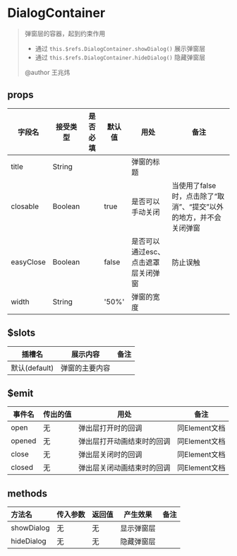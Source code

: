 # DialogContainer

>弹窗层的容器，起到约束作用
>
>- 通过 `this.$refs.DialogContainer.showDialog()` 展示弹窗层
>- 通过 `this.$refs.DialogContainer.hideDialog()` 隐藏弹窗层
>
>@author 王兆炜

## props

| 字段名      | 接受类型 | 是否必填 | 默认值 | 用处                                    | 备注 |
| ----------- | -------- | ---- | ------ | --------------------------------------- | ---- |
| title | String | |  | 弹窗的标题 |                                                              |
| closable | Boolean | | true | 是否可以手动关闭 | 当使用了false时，点击除了“取消”、“提交”以外的地方，并不会关闭弹窗 |
| easyClose | Boolean | | false | 是否可以通过esc、点击遮罩层关闭弹窗 | 防止误触 |
| width | String | | '50%' | 弹窗的宽度 |  |

## $slots

| 插槽名        | 展示内容       | 备注 |
| ------------- | -------------- | ---- |
| 默认(default) | 弹窗的主要内容 |      |

## $emit

| 事件名       | 传出的值 | 用处                       | 备注          |
| ------------ | -------- | -------------------------- | ------------- |
| open         | 无       | 弹出层打开时的回调         | 同Element文档 |
| opened       | 无       | 弹出层打开动画结束时的回调 | 同Element文档 |
| close        | 无       | 弹出层关闭时的回调         | 同Element文档 |
| closed       | 无       | 弹出层关闭动画结束时的回调 | 同Element文档 |



## methods

| 方法名     | 传入参数 | 返回值 | 产生效果       | 备注 |
| :--------- | -------- | ------ | -------------- | ---- |
| showDialog | 无       | 无     | 显示弹窗层     |      |
| hideDialog | 无       | 无     | 隐藏弹窗层 |      |
